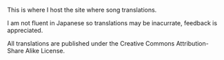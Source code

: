 This is where I host the site where song translations.

I am not fluent in Japanese so translations may be inacurrate, feedback is appreciated.

All translations are published under the Creative Commons Attribution-Share Alike License.
